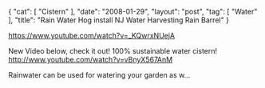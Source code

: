 {
   "cat": [
      "Cistern"
   ],
   "date": "2008-01-29",
   "layout": "post",
   "tag": [
      "Water"
   ],
   "title": "Rain Water Hog install NJ Water Harvesting Rain Barrel"
}

https://www.youtube.com/watch?v=_KQwrxNUejA  

New Video below, check it out! 100% sustainable water cistern! http://www.youtube.com/watch?v=vBnyX567AnM

Rainwater can be used for watering your garden as w...
